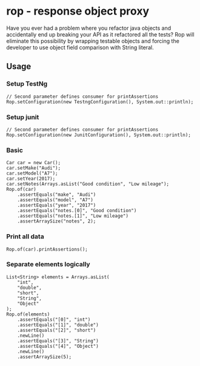 # rop - response object proxy

Have you ever had a problem where you refactor java objects and
accidentally end up breaking your API as it refactored all the tests?
Rop will eliminate this possibility by wrapping testable objects 
and forcing the developer to use object field comparison with String literal.

## Usage

### Setup TestNg
```
// Second parameter defines consumer for printAssertions
Rop.setConfiguration(new TestngConfiguration(), System.out::println);
```
### Setup junit
```
// Second parameter defines consumer for printAssertions
Rop.setConfiguration(new JunitConfiguration(), System.out::println);
```

### Basic

```
Car car = new Car();
car.setMake("Audi");
car.setModel("A7");
car.setYear(2017);
car.setNotes(Arrays.asList("Good condition", "Low mileage");
Rop.of(car)
    .assertEquals("make", "Audi")
    .assertEquals("model", "A7")
    .assertEquals("year", "2017")
    .assertEquals("notes.[0]", "Good condition")
    .assertEquals("notes.[1]", "Low mileage")
    .assertArraySize("notes", 2);
```

### Print all data
```
Rop.of(car).printAssertions();
```

### Separate elements logically
```
List<String> elements = Arrays.asList(
    "int",
    "double",
    "short",
    "String",
    "Object"
);
Rop.of(elements)
    .assertEquals("[0]", "int")
    .assertEquals("[1]", "double")
    .assertEquals("[2]", "short")
    .newLine()
    .assertEquals("[3]", "String")
    .assertEquals("[4]", "Object")
    .newLine()
    .assertArraySize(5);
```
